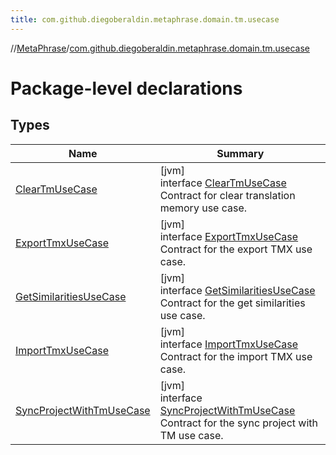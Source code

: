 ```yaml
---
title: com.github.diegoberaldin.metaphrase.domain.tm.usecase
---
```

//[MetaPhrase](../../index.html)/[com.github.diegoberaldin.metaphrase.domain.tm.usecase](index.html)



# Package-level declarations



## Types


| Name | Summary |
|---|---|
| [ClearTmUseCase](-clear-tm-use-case/index.html) | [jvm]<br>interface [ClearTmUseCase](-clear-tm-use-case/index.html)<br>Contract for clear translation memory use case. |
| [ExportTmxUseCase](-export-tmx-use-case/index.html) | [jvm]<br>interface [ExportTmxUseCase](-export-tmx-use-case/index.html)<br>Contract for the export TMX use case. |
| [GetSimilaritiesUseCase](-get-similarities-use-case/index.html) | [jvm]<br>interface [GetSimilaritiesUseCase](-get-similarities-use-case/index.html)<br>Contract for the get similarities use case. |
| [ImportTmxUseCase](-import-tmx-use-case/index.html) | [jvm]<br>interface [ImportTmxUseCase](-import-tmx-use-case/index.html)<br>Contract for the import TMX use case. |
| [SyncProjectWithTmUseCase](-sync-project-with-tm-use-case/index.html) | [jvm]<br>interface [SyncProjectWithTmUseCase](-sync-project-with-tm-use-case/index.html)<br>Contract for the sync project with TM use case. |

